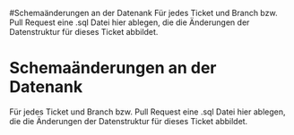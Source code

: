 #Schemaänderungen an der Datenank
Für jedes Ticket und Branch bzw. Pull Request eine .sql Datei hier ablegen, die die Änderungen der Datenstruktur für dieses Ticket abbildet.

# Schemaänderungen an der Datenank
Für jedes Ticket und Branch bzw. Pull Request eine .sql Datei hier ablegen, die die Änderungen der Datenstruktur für dieses Ticket abbildet.
